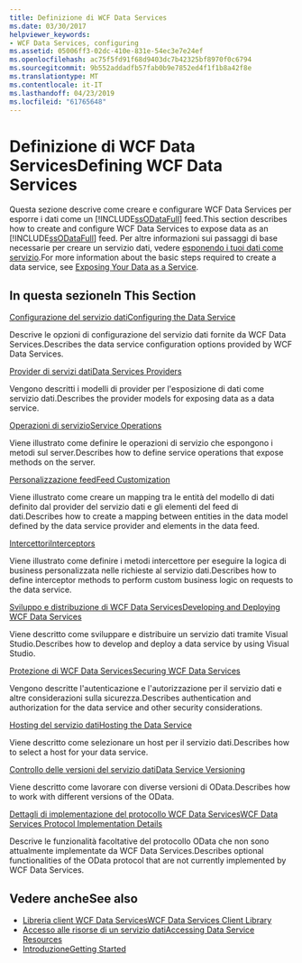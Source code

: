 ```yaml
---
title: Definizione di WCF Data Services
ms.date: 03/30/2017
helpviewer_keywords:
- WCF Data Services, configuring
ms.assetid: 05006ff3-02dc-410e-831e-54ec3e7e24ef
ms.openlocfilehash: ac75f5fd91f68d9403dc7b42325bf8970f0c6794
ms.sourcegitcommit: 9b552addadfb57fab0b9e7852ed4f1f1b8a42f8e
ms.translationtype: MT
ms.contentlocale: it-IT
ms.lasthandoff: 04/23/2019
ms.locfileid: "61765648"
---
```

# <a name="defining-wcf-data-services"></a><span data-ttu-id="713d3-102">Definizione di WCF Data Services</span><span class="sxs-lookup"><span data-stu-id="713d3-102">Defining WCF Data Services</span></span>

<span data-ttu-id="713d3-103">Questa sezione descrive come creare e configurare WCF Data Services per esporre i dati come un [!INCLUDE[ssODataFull](../../../../includes/ssodatafull-md.md)] feed.</span><span class="sxs-lookup"><span data-stu-id="713d3-103">This section describes how to create and configure WCF Data Services to expose data as an [!INCLUDE[ssODataFull](../../../../includes/ssodatafull-md.md)] feed.</span></span> <span data-ttu-id="713d3-104">Per altre informazioni sui passaggi di base necessarie per creare un servizio dati, vedere [esponendo i tuoi dati come servizio](../../../../docs/framework/data/wcf/exposing-your-data-as-a-service-wcf-data-services.md).</span><span class="sxs-lookup"><span data-stu-id="713d3-104">For more information about the basic steps required to create a data service, see [Exposing Your Data as a Service](../../../../docs/framework/data/wcf/exposing-your-data-as-a-service-wcf-data-services.md).</span></span>

## <a name="in-this-section"></a><span data-ttu-id="713d3-105">In questa sezione</span><span class="sxs-lookup"><span data-stu-id="713d3-105">In This Section</span></span>

 [<span data-ttu-id="713d3-106">Configurazione del servizio dati</span><span class="sxs-lookup"><span data-stu-id="713d3-106">Configuring the Data Service</span></span>](../../../../docs/framework/data/wcf/configuring-the-data-service-wcf-data-services.md)

 <span data-ttu-id="713d3-107">Descrive le opzioni di configurazione del servizio dati fornite da WCF Data Services.</span><span class="sxs-lookup"><span data-stu-id="713d3-107">Describes the data service configuration options provided by WCF Data Services.</span></span>

 [<span data-ttu-id="713d3-108">Provider di servizi dati</span><span class="sxs-lookup"><span data-stu-id="713d3-108">Data Services Providers</span></span>](../../../../docs/framework/data/wcf/data-services-providers-wcf-data-services.md)

 <span data-ttu-id="713d3-109">Vengono descritti i modelli di provider per l'esposizione di dati come servizio dati.</span><span class="sxs-lookup"><span data-stu-id="713d3-109">Describes the provider models for exposing data as a data service.</span></span>

 [<span data-ttu-id="713d3-110">Operazioni di servizio</span><span class="sxs-lookup"><span data-stu-id="713d3-110">Service Operations</span></span>](../../../../docs/framework/data/wcf/service-operations-wcf-data-services.md)

 <span data-ttu-id="713d3-111">Viene illustrato come definire le operazioni di servizio che espongono i metodi sul server.</span><span class="sxs-lookup"><span data-stu-id="713d3-111">Describes how to define service operations that expose methods on the server.</span></span>

 [<span data-ttu-id="713d3-112">Personalizzazione feed</span><span class="sxs-lookup"><span data-stu-id="713d3-112">Feed Customization</span></span>](../../../../docs/framework/data/wcf/feed-customization-wcf-data-services.md)

 <span data-ttu-id="713d3-113">Viene illustrato come creare un mapping tra le entità del modello di dati definito dal provider del servizio dati e gli elementi del feed di dati.</span><span class="sxs-lookup"><span data-stu-id="713d3-113">Describes how to create a mapping between entities in the data model defined by the data service provider and elements in the data feed.</span></span>

 [<span data-ttu-id="713d3-114">Intercettori</span><span class="sxs-lookup"><span data-stu-id="713d3-114">Interceptors</span></span>](../../../../docs/framework/data/wcf/interceptors-wcf-data-services.md)

 <span data-ttu-id="713d3-115">Viene illustrato come definire i metodi intercettore per eseguire la logica di business personalizzata nelle richieste al servizio dati.</span><span class="sxs-lookup"><span data-stu-id="713d3-115">Describes how to define interceptor methods to perform custom business logic on requests to the data service.</span></span>

 [<span data-ttu-id="713d3-116">Sviluppo e distribuzione di WCF Data Services</span><span class="sxs-lookup"><span data-stu-id="713d3-116">Developing and Deploying WCF Data Services</span></span>](../../../../docs/framework/data/wcf/developing-and-deploying-wcf-data-services.md)

 <span data-ttu-id="713d3-117">Viene descritto come sviluppare e distribuire un servizio dati tramite Visual Studio.</span><span class="sxs-lookup"><span data-stu-id="713d3-117">Describes how to develop and deploy a data service by using Visual Studio.</span></span>

 [<span data-ttu-id="713d3-118">Protezione di WCF Data Services</span><span class="sxs-lookup"><span data-stu-id="713d3-118">Securing WCF Data Services</span></span>](../../../../docs/framework/data/wcf/securing-wcf-data-services.md)

 <span data-ttu-id="713d3-119">Vengono descritte l'autenticazione e l'autorizzazione per il servizio dati e altre considerazioni sulla sicurezza.</span><span class="sxs-lookup"><span data-stu-id="713d3-119">Describes authentication and authorization for the data service and other security considerations.</span></span>

 [<span data-ttu-id="713d3-120">Hosting del servizio dati</span><span class="sxs-lookup"><span data-stu-id="713d3-120">Hosting the Data Service</span></span>](../../../../docs/framework/data/wcf/hosting-the-data-service-wcf-data-services.md)

 <span data-ttu-id="713d3-121">Viene descritto come selezionare un host per il servizio dati.</span><span class="sxs-lookup"><span data-stu-id="713d3-121">Describes how to select a host for your data service.</span></span>

 [<span data-ttu-id="713d3-122">Controllo delle versioni del servizio dati</span><span class="sxs-lookup"><span data-stu-id="713d3-122">Data Service Versioning</span></span>](../../../../docs/framework/data/wcf/data-service-versioning-wcf-data-services.md)

 <span data-ttu-id="713d3-123">Viene descritto come lavorare con diverse versioni di OData.</span><span class="sxs-lookup"><span data-stu-id="713d3-123">Describes how to work with different versions of the OData.</span></span>

 [<span data-ttu-id="713d3-124">Dettagli di implementazione del protocollo WCF Data Services</span><span class="sxs-lookup"><span data-stu-id="713d3-124">WCF Data Services Protocol Implementation Details</span></span>](../../../../docs/framework/data/wcf/wcf-data-services-protocol-implementation-details.md)

 <span data-ttu-id="713d3-125">Descrive le funzionalità facoltative del protocollo OData che non sono attualmente implementate da WCF Data Services.</span><span class="sxs-lookup"><span data-stu-id="713d3-125">Describes optional functionalities of the OData protocol that are not currently implemented by WCF Data Services.</span></span>

## <a name="see-also"></a><span data-ttu-id="713d3-126">Vedere anche</span><span class="sxs-lookup"><span data-stu-id="713d3-126">See also</span></span>

- [<span data-ttu-id="713d3-127">Libreria client WCF Data Services</span><span class="sxs-lookup"><span data-stu-id="713d3-127">WCF Data Services Client Library</span></span>](../../../../docs/framework/data/wcf/wcf-data-services-client-library.md)
- [<span data-ttu-id="713d3-128">Accesso alle risorse di un servizio dati</span><span class="sxs-lookup"><span data-stu-id="713d3-128">Accessing Data Service Resources</span></span>](../../../../docs/framework/data/wcf/accessing-data-service-resources-wcf-data-services.md)
- [<span data-ttu-id="713d3-129">Introduzione</span><span class="sxs-lookup"><span data-stu-id="713d3-129">Getting Started</span></span>](../../../../docs/framework/data/wcf/getting-started-with-wcf-data-services.md)
